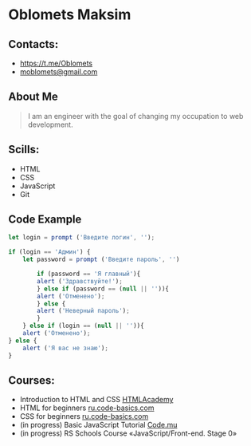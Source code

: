 # Oblomets Maksim

## Contacts:
* https://t.me/Oblomets
* moblomets@gmail.com

## About Me
> I am an engineer with the goal of changing my occupation to web development.

## Scills:
* HTML
* CSS
* JavaScript
* Git

## Code Example
```javascript
let login = prompt ('Введите логин', '');

if (login == 'Админ') {
    let password = prompt ('Введите пароль', '')

        if (password == 'Я главный'){
        alert ('Здравствуйте!');
        } else if (password == (null || '')){
        alert ('Отменено');
        } else {
        alert ('Неверный пароль');
        }
    } else if (login == (null || '')){
    alert ('Отменено');
} else {
    alert ('Я вас не знаю');
}
```

## Courses:
* Introduction to HTML and CSS [HTMLAcademy](https://htmlacademy.ru/courses/basic-html-css)
* HTML for beginners [ru.code-basics.com](https://ru.code-basics.com/languages/html)
* CSS for beginners [ru.code-basics.com](https://ru.code-basics.com/languages/css)
* (in progress) Basic JavaScript Tutorial [Code.mu](https://code.mu/ru/javascript/book/prime/)
* (in progress) RS Schools Course «JavaScript/Front-end. Stage 0» 

